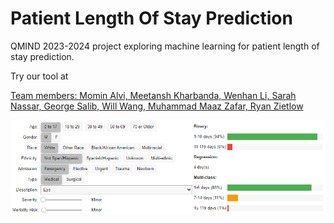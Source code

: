 # Patient Length Of Stay Prediction
QMIND 2023-2024 project exploring machine learning for patient length of stay prediction.

Try our tool at <a href="https://colab.research.google.com/drive/1ilITZn1okX7omqKoRSh2UZVtu7KOFE_U">

Team members: Momin Alvi, Meetansh Kharbanda, Wenhan Li, Sarah Nassar, George Salib, Will Wang, Muhammad Maaz Zafar, Ryan Zietlow

![alt text](https://github.com/S-N-2019/PatientLengthOfStayPrediction/blob/main/UserInterface.png?raw=True)
